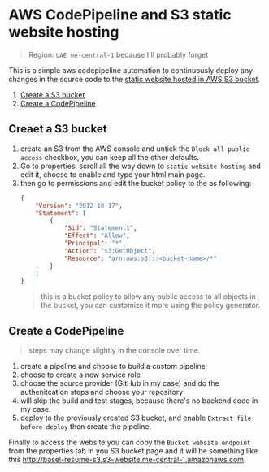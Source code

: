 # AWS CodePipeline and S3 static website hosting
>Region: `UAE me-central-1` because I'll probably forget

This is a simple aws codepipeline automation to continuously deploy any changes in the source code to the [static website hosted in AWS S3 bucket](http://basel-resume-s3.s3-website.me-central-1.amazonaws.com). 

1. [Create a S3 bucket](#creaet-a-s3-bucket)
2. [Create a CodePipeline](#create-a-codepipeline)

## Creaet a S3 bucket
1. create an S3 from the AWS console and untick the `Block all public access` checkbox, you can keep all the other defaults.
2. Go to properties, scroll all the way down to `static website hosting` and edit it,  choose to enable and type your html main page.
3. then go to permissions and edit the bucket policy to the as following:
    ```json
    {
        "Version": "2012-10-17",
        "Statement": [
            {
                "Sid": "Statement1",
                "Effect": "Allow",
                "Principal": "*",
                "Action": "s3:GetObject",
                "Resource": "arn:aws:s3:::<bucket-name>/*"
            }
        ]
    }
    ```
    > this is a bucket policy to allow any public access to  all objects in the bucket, you can customize it more using the policy generator.
## Create a CodePipeline
> steps may change slightly in the console over time.
1. create a pipeline and choose to build a custom pipeline
2. choose to create a new service role
3. choose the source provider (GitHub in my case) and do the authenitcation steps and choose your repository
4. will skip the build and test stages, because there's no backend code in my case.
5. deploy to the previously created S3 bucket, and enable `Extract file before deploy` then create the pipeline.

Finally to access the website you can copy the `Bucket website endpoint` from the properties tab in you S3 bucket page and it will be something like this http://basel-resume-s3.s3-website.me-central-1.amazonaws.com